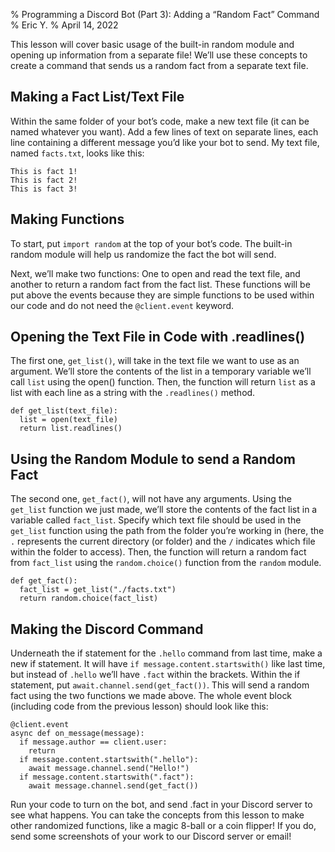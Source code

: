% Programming a Discord Bot (Part 3): Adding a “Random Fact” Command
% Eric Y.
% April 14, 2022

This lesson will cover basic usage of the built-in random module and opening up information from a separate file! We’ll use these concepts to create a command that sends us a random fact from a separate text file.

## Making a Fact List/Text File
Within the same folder of your bot’s code, make a new text file (it can be named whatever you want). Add a few lines of text on separate lines, each line containing a different message you’d like your bot to send. My text file, named `facts.txt`, looks like this:
```
This is fact 1!
This is fact 2!
This is fact 3!
```

## Making Functions
To start, put `import random` at the top of your bot’s code. The built-in random module will help us randomize the fact the bot will send.

Next, we’ll make two functions: One to open and read the text file, and another to return a random fact from the fact list. These functions will be put above the events because they are simple functions to be used within our code and do not need the `@client.event` keyword. 

## Opening the Text File in Code with .readlines()
The first one, `get_list()`, will take in the text file we want to use as an argument. 
We’ll store the contents of the list in a temporary variable we’ll call `list` using the open() function. 
Then, the function will return `list` as a list with each line as a string with the `.readlines()` method.
```
def get_list(text_file):
  list = open(text_file)
  return list.readlines()
```

## Using the Random Module to send a Random Fact
The second one, `get_fact()`, will not have any arguments. 
Using the `get_list` function we just made, we’ll store the contents of the fact list in a variable called `fact_list`. 
Specify which text file should be used in the `get_list` function using the path from the folder you’re working in 
(here, the `.` represents the current directory (or folder) and the `/` indicates which file within the folder to access).
Then, the function will return a random fact from `fact_list` using the `random.choice()` function from the `random` module.
```
def get_fact():
  fact_list = get_list("./facts.txt")
  return random.choice(fact_list)
```

## Making the Discord Command
Underneath the if statement for the `.hello` command from last time, make a new if statement. 
It will have `if message.content.startswith()` like last time, but instead of `.hello` we’ll have `.fact` within the brackets. 
Within the if statement, put `await.channel.send(get_fact())`. This will send a random fact using the two functions we made above. 
The whole event block (including code from the previous lesson) should look like this:
```
@client.event
async def on_message(message):
  if message.author == client.user:
    return
  if message.content.startswith(".hello"):
    await message.channel.send("Hello!")
  if message.content.startswith(".fact"):
    await message.channel.send(get_fact())
```

Run your code to turn on the bot, and send .fact in your Discord server to see what happens. 
You can take the concepts from this lesson to make other randomized functions, like a magic 8-ball or a coin flipper! 
If you do, send some screenshots of your work to our Discord server or email!

